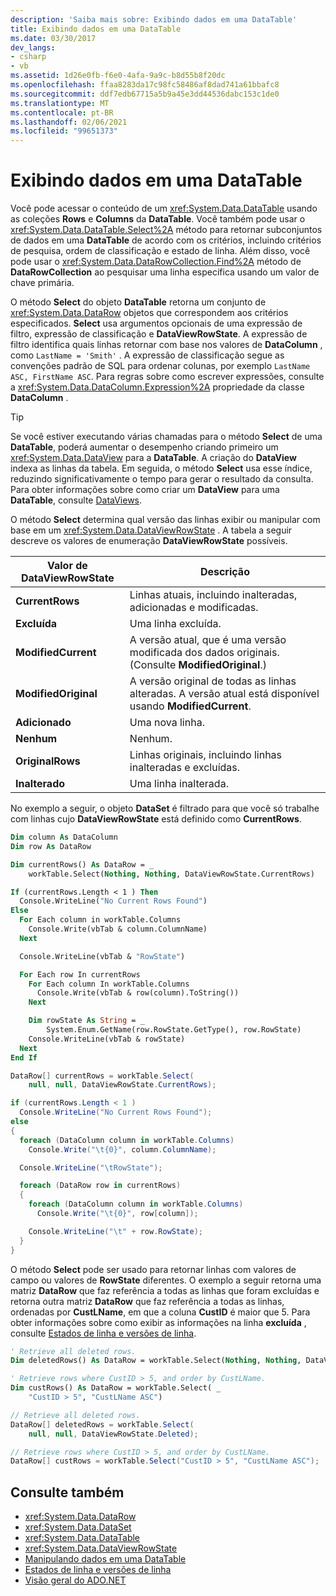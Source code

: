 ```yaml
---
description: 'Saiba mais sobre: Exibindo dados em uma DataTable'
title: Exibindo dados em uma DataTable
ms.date: 03/30/2017
dev_langs:
- csharp
- vb
ms.assetid: 1d26e0fb-f6e0-4afa-9a9c-b8d55b8f20dc
ms.openlocfilehash: ffaa8283da17c98fc58486af8dad741a61bbafc8
ms.sourcegitcommit: ddf7edb67715a5b9a45e3dd44536dabc153c1de0
ms.translationtype: MT
ms.contentlocale: pt-BR
ms.lasthandoff: 02/06/2021
ms.locfileid: "99651373"
---
```

# <a name="viewing-data-in-a-datatable"></a>Exibindo dados em uma DataTable

Você pode acessar o conteúdo de um <xref:System.Data.DataTable> usando as coleções **Rows** e **Columns** da **DataTable**. Você também pode usar o <xref:System.Data.DataTable.Select%2A> método para retornar subconjuntos de dados em uma **DataTable** de acordo com os critérios, incluindo critérios de pesquisa, ordem de classificação e estado de linha. Além disso, você pode usar o <xref:System.Data.DataRowCollection.Find%2A> método de **DataRowCollection** ao pesquisar uma linha específica usando um valor de chave primária.

O método **Select** do objeto **DataTable** retorna um conjunto de <xref:System.Data.DataRow> objetos que correspondem aos critérios especificados. **Select** usa argumentos opcionais de uma expressão de filtro, expressão de classificação e **DataViewRowState**. A expressão de filtro identifica quais linhas retornar com base nos valores de **DataColumn** , como `LastName = 'Smith'` . A expressão de classificação segue as convenções padrão de SQL para ordenar colunas, por exemplo `LastName ASC, FirstName ASC`. Para regras sobre como escrever expressões, consulte a <xref:System.Data.DataColumn.Expression%2A> propriedade da classe **DataColumn** .

> [!TIP]
> Se você estiver executando várias chamadas para o método **Select** de uma **DataTable**, poderá aumentar o desempenho criando primeiro um <xref:System.Data.DataView> para a **DataTable**. A criação do **DataView** indexa as linhas da tabela. Em seguida, o método **Select** usa esse índice, reduzindo significativamente o tempo para gerar o resultado da consulta. Para obter informações sobre como criar um **DataView** para uma **DataTable**, consulte [DataViews](dataviews.md).

O método **Select** determina qual versão das linhas exibir ou manipular com base em um <xref:System.Data.DataViewRowState> . A tabela a seguir descreve os valores de enumeração **DataViewRowState** possíveis.

|Valor de DataViewRowState|Descrição|
|----------------------------|-----------------|
|**CurrentRows**|Linhas atuais, incluindo inalteradas, adicionadas e modificadas.|
|**Excluída**|Uma linha excluída.|
|**ModifiedCurrent**|A versão atual, que é uma versão modificada dos dados originais. (Consulte **ModifiedOriginal**.)|
|**ModifiedOriginal**|A versão original de todas as linhas alteradas. A versão atual está disponível usando **ModifiedCurrent**.|
|**Adicionado**|Uma nova linha.|
|**Nenhum**|Nenhum.|
|**OriginalRows**|Linhas originais, incluindo linhas inalteradas e excluídas.|
|**Inalterado**|Uma linha inalterada.|

No exemplo a seguir, o objeto **DataSet** é filtrado para que você só trabalhe com linhas cujo **DataViewRowState** está definido como **CurrentRows**.

```vb
Dim column As DataColumn
Dim row As DataRow

Dim currentRows() As DataRow = _
    workTable.Select(Nothing, Nothing, DataViewRowState.CurrentRows)

If (currentRows.Length < 1 ) Then
  Console.WriteLine("No Current Rows Found")
Else
  For Each column in workTable.Columns
    Console.Write(vbTab & column.ColumnName)
  Next

  Console.WriteLine(vbTab & "RowState")

  For Each row In currentRows
    For Each column In workTable.Columns
      Console.Write(vbTab & row(column).ToString())
    Next

    Dim rowState As String = _
        System.Enum.GetName(row.RowState.GetType(), row.RowState)
    Console.WriteLine(vbTab & rowState)
  Next
End If
```

```csharp
DataRow[] currentRows = workTable.Select(
    null, null, DataViewRowState.CurrentRows);

if (currentRows.Length < 1 )
  Console.WriteLine("No Current Rows Found");
else
{
  foreach (DataColumn column in workTable.Columns)
    Console.Write("\t{0}", column.ColumnName);

  Console.WriteLine("\tRowState");

  foreach (DataRow row in currentRows)
  {
    foreach (DataColumn column in workTable.Columns)
      Console.Write("\t{0}", row[column]);

    Console.WriteLine("\t" + row.RowState);
  }
}
```

O método **Select** pode ser usado para retornar linhas com valores de campo ou valores de **RowState** diferentes. O exemplo a seguir retorna uma matriz **DataRow** que faz referência a todas as linhas que foram excluídas e retorna outra matriz **DataRow** que faz referência a todas as linhas, ordenadas por **CustLName**, em que a coluna **CustID** é maior que 5. Para obter informações sobre como exibir as informações na linha **excluída** , consulte [Estados de linha e versões de linha](row-states-and-row-versions.md).

```vb
' Retrieve all deleted rows.
Dim deletedRows() As DataRow = workTable.Select(Nothing, Nothing, DataViewRowState.Deleted)

' Retrieve rows where CustID > 5, and order by CustLName.
Dim custRows() As DataRow = workTable.Select( _
    "CustID > 5", "CustLName ASC")
```

```csharp
// Retrieve all deleted rows.
DataRow[] deletedRows = workTable.Select(
    null, null, DataViewRowState.Deleted);

// Retrieve rows where CustID > 5, and order by CustLName.
DataRow[] custRows = workTable.Select("CustID > 5", "CustLName ASC");
```

## <a name="see-also"></a>Consulte também

- <xref:System.Data.DataRow>
- <xref:System.Data.DataSet>
- <xref:System.Data.DataTable>
- <xref:System.Data.DataViewRowState>
- [Manipulando dados em uma DataTable](manipulating-data-in-a-datatable.md)
- [Estados de linha e versões de linha](row-states-and-row-versions.md)
- [Visão geral do ADO.NET](../ado-net-overview.md)
